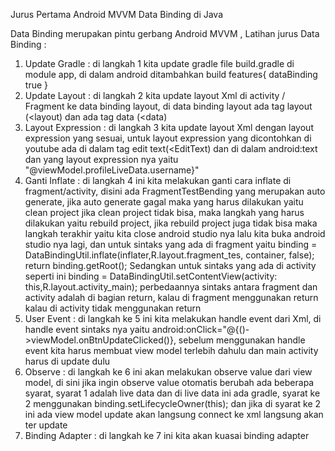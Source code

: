 Jurus Pertama Android MVVM Data Binding di Java

Data Binding merupakan pintu gerbang Android MVVM , Latihan jurus Data Binding :
1. Update Gradle : di langkah 1 kita update gradle file build.gradle di module app, di dalam android ditambahkan build features{ dataBinding true }
2. Update Layout : di langkah 2 kita update layout Xml di activity / Fragment ke data binding layout, di data binding layout ada tag layout (<layout) dan ada tag data (<data)
3. Layout Expression : di langkah 3 kita update layout Xml dengan layout expression yang sesuai, untuk layout expression yang dicontohkan di youtube ada di dalam tag edit text(<EditText) dan di dalam android:text dan yang layout expression nya yaitu "@viewModel.profileLiveData.username}"
5. Ganti Inflate : di langkah 4 ini kita melakukan ganti cara inflate di fragment/activity, disini ada FragmentTestBending yang merupakan auto generate, jika auto generate gagal maka yang harus dilakukan yaitu clean project jika clean project tidak bisa, maka langkah yang harus dilakukan yaitu rebuild project, jika rebuild project juga tidak bisa maka langkah terakhir yaitu kita close android studio nya lalu kita buka android studio nya lagi, dan untuk sintaks yang ada di fragment yaitu 
binding = DataBindingUtil.inflate(inflater,R.layout.fragment_tes, container, false);
return binding.getRoot();
Sedangkan untuk sintaks yang ada di activity seperti ini
binding = DataBindingUtil.setContentView(activity: this,R.layout.activity_main);
perbedaannya sintaks antara fragment dan activity adalah di bagian return, kalau di fragment menggunakan return kalau di activity tidak menggunakan return
5. User Event : di langkah ke 5 ini kita melakukan handle event dari Xml, di handle event sintaks nya yaitu android:onClick="@{()->viewModel.onBtnUpdateClicked()}, sebelum menggunakan handle event kita harus membuat view model terlebih dahulu dan main activity harus di update dulu
6. Observe : di langkah ke 6 ini akan melakukan observe value dari view model, di sini jika ingin observe value otomatis berubah ada beberapa syarat, syarat 1 adalah live data dan di live data ini ada gradle, syarat ke 2 menggunakan binding.setLifecycleOwner(this); dan jika di syarat ke 2 ini ada view model update akan langsung connect ke xml langsung akan ter update
7. Binding Adapter : di langkah ke 7 ini kita akan kuasai binding adapter
